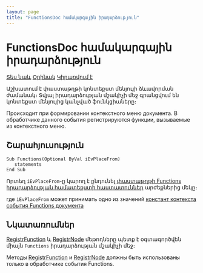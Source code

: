 ```yaml
---
layout: page
title: "FunctionsDoc համակարգային իրադարձություն"
---
```


# FunctionsDoc համակարգային իրադարձություն 

[Տես նաև](../scriptstproced.md) [Օրինակ](../Examples/E_Functions.md) [Կիրառվում է](../Functions/Asdoc.md)

Աշխատում է փաստաթղթի կոնտեքստ մենյույի ձևավորման ժամանակ։ Տվյալ իրադարձության մշակիչի մեջ գրանցվում են կոնտեքստ մենյույից կանչված ֆունկցիաները։

Происходит при формировании контекстного меню документа. В обработчике данного события регистрируются функции, вызываемые из контекстного меню.

## Շարահյուսություն

```as4s
Sub Functions(Optional ByVal iEvPlaceFrom)
   statements
End Sub
```
Որտեղ `iEvPlaceFrom`-ը կարող է ընդունել [փաստաթղթի Functions իրադարձության համատեքստի հաստատուններ](../Constants/const_doc_context.md) արժեքներից մեկը։

где `iEvPlaceFrom` может принимать одно из значений [констант контекста события Functions документа](../Constants/const_doc_context.html)


## Նկատառումներ

[RegistrFunction](../Functions/ASDOC/RegistrFunction.md) և [RegistrNode](../Functions/ASDOC/RegistrNode.md) մեթոդները պետք է օգտագործվեն միայն `Functions` իրադարձության մշակիչի մեջ։

Методы [RegistrFunction](../Functions/ASDOC/RegistrFunction.html) и [RegistrNode](../Functions/ASDOC/RegistrNode.html) должны быть использованы только в обработчике события Functions.
